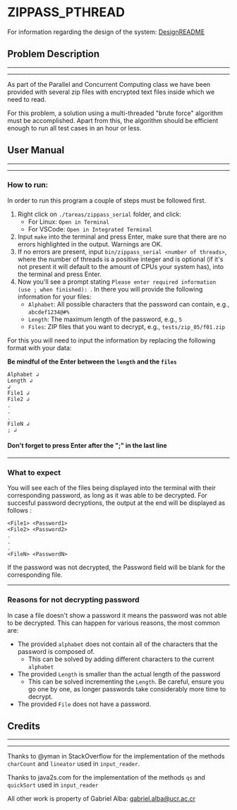 # ZIPPASS_PTHREAD

For information regarding the design of the system: [DesignREADME](design/README.md)

## Problem Description
-----
-----
As part of the Parallel and Concurrent Computing class we have been provided with several zip files with encrypted text files inside which we need to read. 

For this problem, a solution using a multi-threaded "brute force" algorithm must be accomplished. Apart from this, the algorithm should be efficient enough to run all test cases in an hour or less. 

## User Manual
-------
-------
### How to run:

In order to run this program a couple of steps must be followed first. 

1. Right click on `./tareas/zippass_serial` folder, and click:
    * For Linux: `Open in Terminal`
    * For VSCode: `Open in Integrated Terminal`
2. Input `make` into the terminal and press Enter, make sure that there are no errors highlighted in the output. Warnings are OK. 
3. If no errors are present, input `bin/zippass_serial <number of threads>`, where the number of threads is a positive integer and is optional (if it's not present it will default to the amount of CPUs your system has), into the terminal and press Enter.
4. Now you'll see a prompt stating `Please enter required information (use ; when finished): `. In there you will provide the following information for your files: 
    * `Alphabet`: All possible characters that the password can contain, e.g., `abcdef1234@#%`
    * `Length`: The maximum length of the password, e.g., `5` 
    * `Files`: ZIP files that you want to decrypt, e.g., `tests/zip_05/f01.zip`

For this you will need to input the information by replacing the following format with your data: 

**Be mindful of the Enter between the `length` and the `files`** 

<pre><code>Alphabet &ldsh;
Length &ldsh;
&ldsh;
File1 &ldsh;
File2 &ldsh;
.
.
.
FileN &ldsh;
; &ldsh;
</code></pre>
#### **Don't forget to press Enter after the ";" in the last line**
-------------
### What to expect

You will see each of the files being displayed into the terminal with their corresponding password, as long as it was able to be decrypted. For succesful password decryptions, the output at the end will be displayed as follows : 
```
<File1> <Password1>
<File2> <Password2>
.
.
.
<FileN> <PasswordN>
```

If the password was not decrypted, the Password field will be blank for the corresponding file.

------
### Reasons for not decrypting password

In case a file doesn't show a password it means the password was not able to be decrypted. This can happen for various reasons,  the most common are:
* The provided `alphabet` does not contain all of the characters that the password is composed of.
    * This can be solved by adding different characters to the current `alphabet`
* The provided `Length`  is smaller than the actual length of the password
    * This can be solved incrementing the `Length`. Be careful, ensure you go one by one, as longer passwords take considerably more time to decrypt. 
* The provided `File` does not have a password. 

## Credits
-------
-------
Thanks to @yman in StackOverflow for the implementation of the methods `charCount` and `lineator` used in `input_reader`.

Thanks to java2s.com for the implementation of the methods `qs` and `quickSort` used in `input_reader`

All other work is property of Gabriel Alba: <gabriel.alba@ucr.ac.cr>
